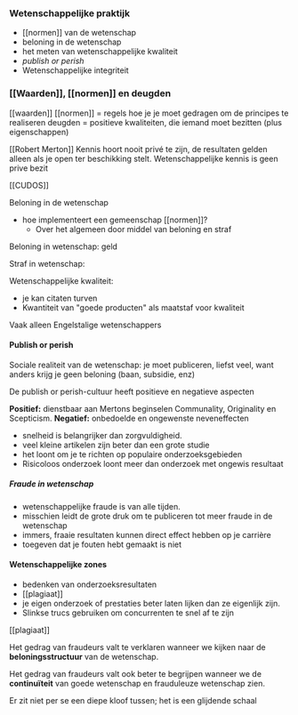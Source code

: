 
### Wetenschappelijke praktijk

- [[normen]] van de wetenschap
- beloning in de wetenschap
- het meten van wetenschappelijke kwaliteit
- *publish or perish*
- Wetenschappelijke integriteit

### [[Waarden]], [[normen]] en deugden
[[waarden]]
[[normen]] = regels hoe je je moet gedragen om de principes te realiseren
deugden = positieve kwaliteiten, die iemand moet bezitten (plus eigenschappen)


[[Robert Merton]]
Kennis hoort nooit privé te zijn, de resultaten gelden alleen als je open ter beschikking stelt.
Wetenschappelijke kennis is geen prive bezit

[[CUDOS]]

Beloning in de wetenschap
- hoe implementeert een gemeenschap [[normen]]?
	- Over het algemeen door middel van beloning en straf

Beloning in wetenschap: geld

Straf in wetenschap: 


Wetenschappelijke kwaliteit:
- je kan citaten turven
- Kwantiteit van "goede producten" als maatstaf voor kwaliteit

Vaak alleen Engelstalige wetenschappers


#### Publish or perish
Sociale realiteit van de wetenschap: je moet publiceren, liefst veel, want anders krijg je geen beloning (baan, subsidie, enz)

De publish or perish-cultuur heeft positieve en negatieve aspecten

**Positief:** dienstbaar aan Mertons beginselen Communality, Originality en Scepticism.
**Negatief:** onbedoelde en ongewenste neveneffecten

- snelheid is belangrijker dan zorgvuldigheid.
- veel kleine artikelen zijn beter dan een grote studie
- het loont om je te richten op populaire onderzoeksgebieden
- Risicoloos onderzoek loont meer dan onderzoek met ongewis resultaat


##### Fraude in wetenschap
- wetenschappelijke fraude is van alle tijden.
- misschien leidt de grote druk om te publiceren tot meer fraude in de wetenschap
- immers, fraaie resultaten kunnen direct effect hebben op je carrière
- toegeven dat je fouten hebt gemaakt is niet 

#### Wetenschappelijke zones
- bedenken van onderzoeksresultaten
- [[plagiaat]]
- je eigen onderzoek of prestaties beter laten lijken dan ze eigenlijk zijn.
- Slinkse trucs gebruiken om concurrenten te snel af te zijn

[[plagiaat]]


Het gedrag van fraudeurs valt te verklaren wanneer we kijken naar de **beloningsstructuur** van de wetenschap.

Het gedrag van fraudeurs valt ook beter te begrijpen wanneer we de **continuïteit** van goede wetenschap en frauduleuze wetenschap zien.

Er zit niet per se een diepe kloof tussen; het is een glijdende schaal




